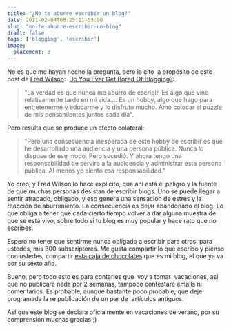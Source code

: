 ```yaml
---
title: "¿No te aburre escribir un blog?"
date: 2011-02-04T08:25:11-03:00
slug: "no-te-aburre-escribir-un-blog"
draft: false
tags: ['blogging', 'escribir']
image:
  placement: 3
---
```


No es que me hayan hecho la pregunta, pero la cito  a propósito de este
post de [Fred Wilson](http://www.avc.com/a_vc/about.html): 
[Do You Ever Get Bored Of Blogging?](http://www.avc.com/a_vc/2011/02/do-you-ever-get-bored-of-blogging.html):

> "La verdad es que nunca me aburro de escribir. Es algo que vino
> relativamente tarde en mi vida\.... Es un hobby, algo que hago para
> entretenerme y educarme y lo disfruto mucho. Amo colocar el puzzle de
> mis pensamientos juntos cada día".

Pero resulta que se produce un efecto colateral:

> "Pero una consecuencia inesperada de este hobby de escribir es que he
> desarrollado una audiencia y una persona pública. Nunca lo dispuse de
> ese modo. Pero sucedió. Y ahora tengo una responsabilidad de serviro a
> la audicencia y administrar esta persona pública. Al menos yo siento
> esa responsabilidad."

Yo creo, y Fred Wilson lo hace explícito, que ahí está el peligro y la
fuente de que muchas personas desistan de escribir blogs. Uno se puede
llegar a sentir atrapado, obligado, y eso genera una sensación de estrés
y la reacción de aburrimiento. La consecuencia es dejar abandonado el
blog. Lo que obliga a tener que cada cierto tiempo volver a dar alguna
muestra de que se está vivo, sobre todo si tu blog es muy popular y hace
rato que no escribes.

Espero no tener que sentirme nunca obligado a escribir para otros, para
ustedes, mis 300 subscriptores. Me gusta compartir lo que escribo y
pienso con ustedes, compartir [esta caja de chocolates](/blog/2009/07/cuatro-anos.html) que es mi
blog, el que ya va por su sexto año.

Bueno, pero todo esto es para contarles que  voy a tomar  vacaciones,
así que no publicaré nada por 2 semanas, tampoco contestaré emails ni
comentarios. Es probable, aunque bastante poco probable, que deje
programada la re publicación de un par de  artículos antiguos.

Así que este blog se declara oficialmente en vacaciones de verano, por
su comprensión muchas gracias ;)
